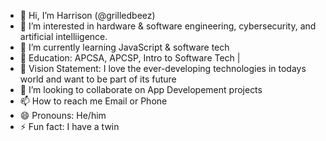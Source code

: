 - 👋 Hi, I’m Harrison (@grilledbeez)
- 👀 I’m interested in hardware & software engineering, cybersecurity, and artificial intelliigence.
- 🌱 I’m currently learning JavaScript & software tech
- 👾 Education: APCSA, APCSP, Intro to Software Tech | 
- 🤔 Vision Statement: I love the ever-developing technologies in todays world and want to be part of its future
- 💞️ I’m looking to collaborate on App Developement projects
- 📫 How to reach me Email or Phone
- 😄 Pronouns: He/him
- ⚡ Fun fact: I have a twin

<!---
grilledbeez/grilledbeez is a ✨ special ✨ repository because its `README.md` (this file) appears on your GitHub profile.
You can click the Preview link to take a look at your changes.
--->

